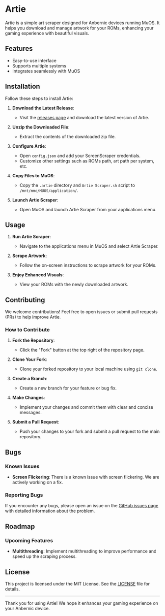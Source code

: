 # Artie

Artie is a simple art scraper designed for Anbernic devices running MuOS. It helps you download and manage artwork for your ROMs, enhancing your gaming experience with beautiful visuals.

## Features

- Easy-to-use interface
- Supports multiple systems
- Integrates seamlessly with MuOS

## Installation

Follow these steps to install Artie:

1. **Download the Latest Release**:

   - Visit the [releases page](https://github.com/milouk/artie/releases) and download the latest version of Artie.

2. **Unzip the Downloaded File**:

   - Extract the contents of the downloaded zip file.

3. **Configure Artie**:

   - Open `config.json` and add your ScreenScraper credentials.
   - Customize other settings such as ROMs path, art path per system, etc.

4. **Copy Files to MuOS**:

   - Copy the `.artie` directory and `Artie Scraper.sh` script to `/mnt/mmc/MUOS/application/`.

5. **Launch Artie Scraper**:
   - Open MuOS and launch Artie Scraper from your applications menu.

## Usage

1. **Run Artie Scraper**:

   - Navigate to the applications menu in MuOS and select Artie Scraper.

2. **Scrape Artwork**:

   - Follow the on-screen instructions to scrape artwork for your ROMs.

3. **Enjoy Enhanced Visuals**:
   - View your ROMs with the newly downloaded artwork.

## Contributing

We welcome contributions! Feel free to open issues or submit pull requests (PRs) to help improve Artie.

### How to Contribute

1. **Fork the Repository**:

   - Click the "Fork" button at the top right of the repository page.

2. **Clone Your Fork**:

   - Clone your forked repository to your local machine using `git clone`.

3. **Create a Branch**:

   - Create a new branch for your feature or bug fix.

4. **Make Changes**:

   - Implement your changes and commit them with clear and concise messages.

5. **Submit a Pull Request**:
   - Push your changes to your fork and submit a pull request to the main repository.

## Bugs

### Known Issues

- **Screen Flickering**: There is a known issue with screen flickering. We are actively working on a fix.

### Reporting Bugs

If you encounter any bugs, please open an issue on the [GitHub issues page](https://github.com/milouk/artie/issues) with detailed information about the problem.

## Roadmap

### Upcoming Features

- **Multithreading**: Implement multithreading to improve performance and speed up the scraping process.

## License

This project is licensed under the MIT License. See the [LICENSE](LICENSE) file for details.


---

Thank you for using Artie! We hope it enhances your gaming experience on your Anbernic device.
